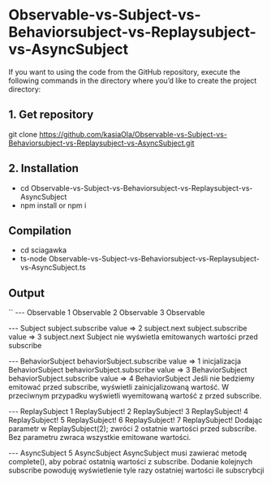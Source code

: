 # Observable-vs-Subject-vs-Behaviorsubject-vs-Replaysubject-vs-AsyncSubject 

If you want to using the code from the GitHub repository, execute the following commands in the directory where you’d like to create the project directory:

## 1. Get repository

git clone https://github.com/kasiaOla/Observable-vs-Subject-vs-Behaviorsubject-vs-Replaysubject-vs-AsyncSubject.git


## 2. Installation

- cd Observable-vs-Subject-vs-Behaviorsubject-vs-Replaysubject-vs-AsyncSubject
- npm install or npm i

## Compilation

- cd sciagawka
- ts-node Observable-vs-Subject-vs-Behaviorsubject-vs-Replaysubject-vs-AsyncSubject.ts

## Output
``
--- Observable
1 Observable
2 Observable
3 Observable

--- Subject
subject.subscribe value =>   2 subject.next
subject.subscribe value =>   3 subject.next
 Subject nie wyświetla emitowanych wartości przed subscribe

--- BehaviorSubject
behaviorSubject.subscribe value =>  1 inicjalizacja BehaviorSubject
behaviorSubject.subscribe value =>  3 BehaviorSubject
behaviorSubject.subscribe value =>  4 BehaviorSubject
 Jeśli nie bedziemy emitować przed subscribe, wyświetli zainicjalizowaną wartość.
 W przeciwnym przypadku wyświetli wyemitowaną wartość z przed subscribe.

--- ReplaySubject
1 ReplaySubject!
2 ReplaySubject!
3 ReplaySubject!
4 ReplaySubject!
5 ReplaySubject!
6 ReplaySubject!
7 ReplaySubject!
 Dodając parametr w ReplaySubject(2); zwróci 2 ostatnie wartości przed subscribe.
 Bez parametru zwraca wszystkie emitowane wartości.

--- AsyncSubject
5 AsyncSubject
 AsyncSubject musi zawierać metodę complete(), aby pobrać ostatnią wartości z subscribe.
 Dodanie kolejnych subscribe powoduję wyświetlenie tyle razy ostatniej wartości ile subscrybcji
 ```

